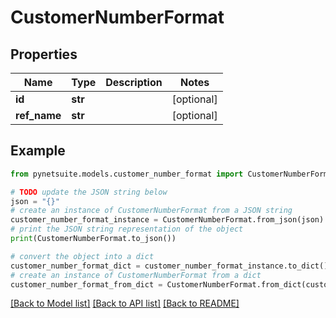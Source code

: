 # CustomerNumberFormat


## Properties

Name | Type | Description | Notes
------------ | ------------- | ------------- | -------------
**id** | **str** |  | [optional] 
**ref_name** | **str** |  | [optional] 

## Example

```python
from pynetsuite.models.customer_number_format import CustomerNumberFormat

# TODO update the JSON string below
json = "{}"
# create an instance of CustomerNumberFormat from a JSON string
customer_number_format_instance = CustomerNumberFormat.from_json(json)
# print the JSON string representation of the object
print(CustomerNumberFormat.to_json())

# convert the object into a dict
customer_number_format_dict = customer_number_format_instance.to_dict()
# create an instance of CustomerNumberFormat from a dict
customer_number_format_from_dict = CustomerNumberFormat.from_dict(customer_number_format_dict)
```
[[Back to Model list]](../README.md#documentation-for-models) [[Back to API list]](../README.md#documentation-for-api-endpoints) [[Back to README]](../README.md)


